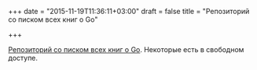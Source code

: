 +++
date = "2015-11-19T11:36:11+03:00"
draft = false
title = "Репозиторий со писком всех книг о Go"

+++

<p><a href="https://github.com/dariubs/GoBooks">Репозиторий со писком всех книг о Go</a>. Некоторые есть в свободном доступе.</p>

